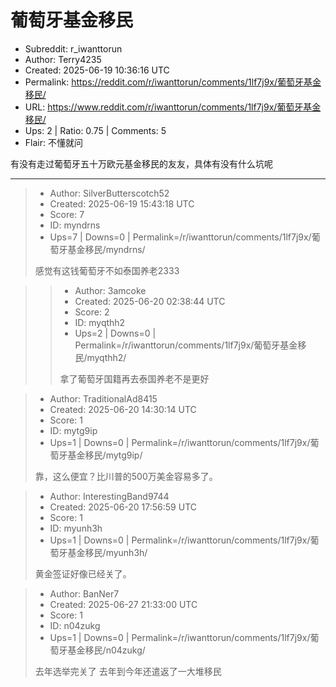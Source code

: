 # 葡萄牙基金移民

- Subreddit: r_iwanttorun
- Author: Terry4235
- Created: 2025-06-19 10:36:16 UTC
- Permalink: https://reddit.com/r/iwanttorun/comments/1lf7j9x/葡萄牙基金移民/
- URL: https://www.reddit.com/r/iwanttorun/comments/1lf7j9x/葡萄牙基金移民/
- Ups: 2 | Ratio: 0.75 | Comments: 5
- Flair: 不懂就问


有没有走过葡萄牙五十万欧元基金移民的友友，具体有没有什么坑呢


---

> - Author: SilverButterscotch52
> - Created: 2025-06-19 15:43:18 UTC
> - Score: 7
> - ID: myndrns
> - Ups=7 | Downs=0 | Permalink=/r/iwanttorun/comments/1lf7j9x/葡萄牙基金移民/myndrns/
>
> 感觉有这钱葡萄牙不如泰国养老2333

>> - Author: 3amcoke
>> - Created: 2025-06-20 02:38:44 UTC
>> - Score: 2
>> - ID: myqthh2
>> - Ups=2 | Downs=0 | Permalink=/r/iwanttorun/comments/1lf7j9x/葡萄牙基金移民/myqthh2/
>>
>> 拿了葡萄牙国籍再去泰国养老不是更好

> - Author: TraditionalAd8415
> - Created: 2025-06-20 14:30:14 UTC
> - Score: 1
> - ID: mytg9ip
> - Ups=1 | Downs=0 | Permalink=/r/iwanttorun/comments/1lf7j9x/葡萄牙基金移民/mytg9ip/
>
> 靠，这么便宜？比川普的500万美金容易多了。

> - Author: InterestingBand9744
> - Created: 2025-06-20 17:56:59 UTC
> - Score: 1
> - ID: myunh3h
> - Ups=1 | Downs=0 | Permalink=/r/iwanttorun/comments/1lf7j9x/葡萄牙基金移民/myunh3h/
>
> 黄金签证好像已经关了。

> - Author: BanNer7
> - Created: 2025-06-27 21:33:00 UTC
> - Score: 1
> - ID: n04zukg
> - Ups=1 | Downs=0 | Permalink=/r/iwanttorun/comments/1lf7j9x/葡萄牙基金移民/n04zukg/
>
> 去年选举完关了
> 去年到今年还遣返了一大堆移民
